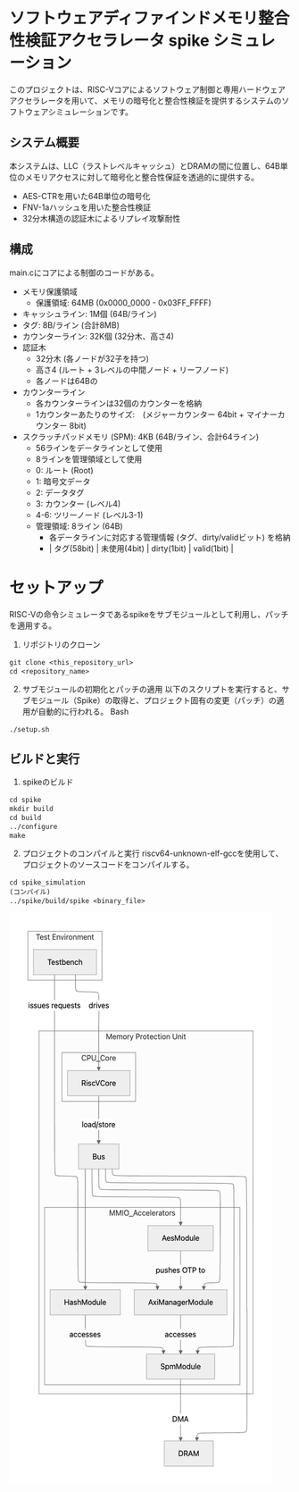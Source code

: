 # ソフトウェアディファインドメモリ整合性検証アクセラレータ spike シミュレーション
このプロジェクトは、RISC-Vコアによるソフトウェア制御と専用ハードウェアアクセラレータを用いて、メモリの暗号化と整合性検証を提供するシステムのソフトウェアシミュレーションです。

## システム概要
本システムは、LLC（ラストレベルキャッシュ）とDRAMの間に位置し、64B単位のメモリアクセスに対して暗号化と整合性保証を透過的に提供する。
- AES-CTRを用いた64B単位の暗号化
- FNV-1aハッシュを用いた整合性検証
- 32分木構造の認証木によるリプレイ攻撃耐性

## 構成
main.cにコアによる制御のコードがある。
- メモリ保護領域
    - 保護領域: 64MB (0x0000_0000 - 0x03FF_FFFF)
- キャッシュライン: 1M個 (64B/ライン)
- タグ: 8B/ライン (合計8MB)
- カウンターライン: 32K個 (32分木、高さ4)
- 認証木
    - 32分木 (各ノードが32子を持つ)
    - 高さ4 (ルート + 3レベルの中間ノード + リーフノード)
    - 各ノードは64Bの
- カウンターライン
    - 各カウンターラインは32個のカウンターを格納
    - 1カウンターあたりのサイズ:　(メジャーカウンター 64bit + マイナーカウンター 8bit)
- スクラッチパッドメモリ (SPM): 4KB (64B/ライン、合計64ライン)
    - 56ラインをデータラインとして使用
    - 8ラインを管理領域として使用
    - 0: ルート (Root)
    - 1: 暗号文データ
    - 2: データタグ
    - 3: カウンター (レベル4)
    - 4-6: ツリーノード (レベル3-1)
    - 管理領域: 8ライン (64B)
        - 各データラインに対応する管理情報 (タグ、dirty/validビット) を格納
        - | タグ(58bit) | 未使用(4bit) | dirty(1bit) | valid(1bit) |


# セットアップ
RISC-Vの命令シミュレータであるspikeをサブモジュールとして利用し、パッチを適用する。

1. リポジトリのクローン
```
git clone <this_repository_url>
cd <repository_name>
```
2. サブモジュールの初期化とパッチの適用
以下のスクリプトを実行すると、サブモジュール（Spike）の取得と、プロジェクト固有の変更（パッチ）の適用が自動的に行われる。
Bash
```
./setup.sh
```

## ビルドと実行
1. spikeのビルド
```
cd spike
mkdir build
cd build
../configure
make
```

2. プロジェクトのコンパイルと実行
riscv64-unknown-elf-gccを使用して、プロジェクトのソースコードをコンパイルする。
```
cd spike_simulation
(コンパイル)
../spike/build/spike <binary_file>
```


<!-- 構成
- 64B単位の暗号化と整合性検証
- 64B単位のメモリアクセスを受け取り、暗号化と整合性保証を行う 
- 全部で64MBの保護領域 0x0000_0000-0x03FF_FFFF
    - 1M個のキャッシュライン
    - 32K個のカウンターライン
    - 32分木なら高さ4
        - root : 8B
        - height_1 : 32(1line),64B
        - height_2 : 1024(32line),2KB
        - height_3 : 32768(1024line),64KB
        - height_4 : _(),2MB
        - アドレス的には|height_4|height_3|height_2|height_1
- タグは8B、総量は8MB
- SPMは4096B=4KB容量
    - 64Bごとの保存・格納
    - 8Bで1ラインの情報管理
        - |タグ(58bit)|未使用(4bit)|dirty(1bit)|valid(1bit)|
    - 56line使用可能
    - 0line:root
    - 1line:暗号文
    - 2line:タグ
    - 3line:暗号用カウンター(height_4)
    - 4line-6line:height_3-height_1
    - 56-63line:管理ビット
- カウンターライン内のカウンターの構成
    - カウンターが32個入る
    - major counter:64bit
    - minor counter:8bit,8*32=256
    - tagのために64bit空いている
- ツリーのルートはSPM内に保存
- Hashアルゴリズム：FNV-1a 64bit
- 暗号化アルゴリズム：AES-CTR 128bit
- riscv_core.hppに検証認証アルゴリズムを書いている
    - どちらのアルゴリズムもrootまで辿っている -->

<!-- システム概要の図を貼りたい -->
![システム概要の図](./image/image.png)